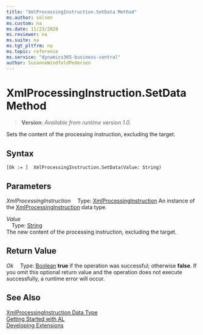 ```yaml
---
title: "XmlProcessingInstruction.SetData Method"
ms.author: solsen
ms.custom: na
ms.date: 11/23/2020
ms.reviewer: na
ms.suite: na
ms.tgt_pltfrm: na
ms.topic: reference
ms.service: "dynamics365-business-central"
author: SusanneWindfeldPedersen
---
```

[//]: # (START>DO_NOT_EDIT)
[//]: # (IMPORTANT:Do not edit any of the content between here and the END>DO_NOT_EDIT.)
[//]: # (Any modifications should be made in the .xml files in the ModernDev repo.)
# XmlProcessingInstruction.SetData Method
> **Version**: _Available from runtime version 1.0._

Sets the content of the processing instruction, excluding the target.


## Syntax
```
[Ok := ]  XmlProcessingInstruction.SetData(Value: String)
```
## Parameters
*XmlProcessingInstruction*
&emsp;Type: [XmlProcessingInstruction](xmlprocessinginstruction-data-type.md)
An instance of the [XmlProcessingInstruction](xmlprocessinginstruction-data-type.md) data type.

*Value*  
&emsp;Type: [String](../string/string-data-type.md)  
The new content of the processing instruction, excluding the target.  


## Return Value
*Ok*
&emsp;Type: [Boolean](../boolean/boolean-data-type.md)
**true** if the operation was successful; otherwise **false**.   If you omit this optional return value and the operation does not execute successfully, a runtime error will occur.  


[//]: # (IMPORTANT: END>DO_NOT_EDIT)
## See Also
[XmlProcessingInstruction Data Type](xmlprocessinginstruction-data-type.md)  
[Getting Started with AL](../../devenv-get-started.md)  
[Developing Extensions](../../devenv-dev-overview.md)